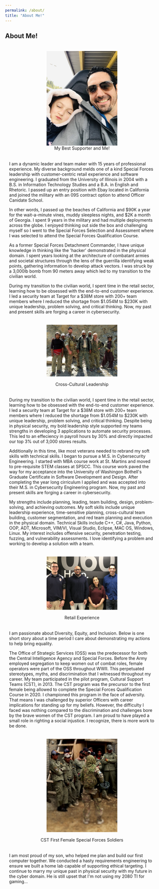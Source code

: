 ```yaml
---
permalink: /about/
title: "About Me!"
---
```

 <style> .indented { padding-left: 10pt; padding-right: 10pt; } </style>
<style> .half {     display: block;
  margin-left: auto;
  margin-right: auto; width: 50%; text-align: center;} </style>
  <style>
figure {
    display: inline-block;

    margin: 20px; /* adjust as needed */
}
figure img {
    vertical-align: top;
}
figure figcaption {

    text-align: center;
}
  </style>
## About Me!
<center><figure><img src ="https://github.com/dunhamc13/dunhamc13.github.io/blob/master/IMG_9035.jpeg?raw=true" class="half"><figcaption style="vertical-align:middle">My Best Supporter and Me!</figcaption></figure></center>  
<p class="indented">I am a dynamic leader and team maker with 15 years of professional experience. My diverse background melds one of a kind Special Forces leadership with customer-centric retail experience and software engineering.  I graduated from the University of Illinois in 2004 with a B.S. in Information Technology Studies and a B.A. in English and Rhetoric.  I passed up an entry position with Ebay located in California and joined the military with an 09S contract option to attend Officer Canidate School. </p>
<p class="indented">In other words, I passed up the beaches of California and $90K a year for the wait-a-minute vines, muddy sleepless nights, and $2K a month of Georgia.  I spent 9 years in the military and had multiple deployments across the globe.  I enjoyed thinking out side the box and challenging myself so I went to the Special Forces Selection and Assessment where I was selected to attend the Special Forces Qualification Course.</p>
<p></p>
<p class="indented">As a former Special Forces Detachment Commander, I have unique knowledge in thinking like the 'hacker' demonstrated in the physical domain. I spent years looking at the architecture of combatant armies and societal structures through the lens of the guerrilla identifying weak points, gathering information to develop attack vectors. I was struck by a 3,000lb bomb from 90 meters away which led to my transition to the civilian world. </p>
<p class="indented">During my transition to the civilian world, I spent time in the retail sector, learning how to be obsessed with the end-to-end customer experience. I led a security team at Target for a $38M store with 200+ team members where I reduced the shortage from $1.054M to $230K with unique leadership, problem solving, and critical thinking.  Now, my past and present skills are forging a career in cybersecurity. </p>
<p></p>
<p><center><figure><img src ="https://github.com/dunhamc13/dunhamc13.github.io/blob/master/655.jpg?raw=true" class="half"><img hspace="20"><figcaption style="vertical-align:middle">Cross-Cultural Leadership</figcaption></figure></center></p>  
<p></p>
<p class="indented">During my transition to the civilian world, I spent time in the retail sector, learning how to be obsessed with the end-to-end customer experience. I led a security team at Target for a $38M store with 200+ team members where I reduced the shortage from $1.054M to $230K with unique leadership, problem solving, and critical thinking.  Despite being in physical security, my bold leadership style supported my teams strengths in developing 3 applications to automate security processes.  This led to an effeciency in payroll hours by 30% and directly impacted our top 3% out of 3,000 stores results. </p>
<p class="indented">Additionally in this time, like most veterans needed to rebrand my soft skills with technical skills.  I began to pursue a M.S. in Cybersecurity Engineering.  I started with MBA course work at St. Martins and moved to pre-requisite STEM classes at SPSCC.  This course work paved the way for my acceptance into the University of Washingon Bothell's Graduate Certificate in Software Development and Design.  After completing the year long cirriculum I applied and was accepted into their M.S. in Cybersecurity Engineering program.  Now, my past and present skills are forging a career in cybersecurity. </p>
<p></p>
<p class="indented">My strengths include planning, leading, team building, design, problem-solving, and achieving outcomes.  My soft skills include unique leadership experience, time-sensitive planning, cross-cultural team building, customer segmentation, and red team planning and execution in the physical domain.  Technical Skills include C++, C#, Java, Python, OOP, ADT, Microsoft, VIM/VI, Visual Studio, Eclipse, MAC OS, Windows, Linux.  My interest includes offensive security, penetration testing, fuzzing, and vulnerability assessments.  I love identifying a problem and working to develop a solution with a team.</p>
<p></p>
<p><center><figure><img src ="https://github.com/dunhamc13/dunhamc13.github.io/blob/master/IMG_6321.jpg?raw=true" class="half"><img hspace="20"><figcaption>Retail Experience</figcaption></figure></center></p>  
<p></p>
<p class="indented"></p>
<p></p>
<p class="indented">I am passionate about Diversity, Equity, and Inclusion.  Below is one short story about a time period I care about demonstrating my actions to help bring equality.</p>
<p class="indented">The Office of Strategic Services (OSS) was the predecessor for both the Central Intelligence Agency and Special Forces. Before the Army employed segregation to keep women out of combat roles, female operators were part of the OSS throughout WWII.  This perpetuated stereotypes, myths, and discrimination that I witnessed throughout my career.  My team participated in the pilot program, Cultural Support Teams (CST), in 2013.  The CST program was the precursor to the first female being allowed to complete the Special Forces Qualification Course in 2020.  I championed this program in the face of adversity.  That means I was challenged by superior Officers with career implications for standing up for my beliefs.  However, the difficulty I faced was nothing compared to the discrimination and challenges bore by the brave women of the CST program.  I am proud to have played a small role in righting a social injustice. I recognize, there is more work to be done.</p>
<p></p>
<p><center><figure><img src ="https://github.com/dunhamc13/dunhamc13.github.io/blob/master/cst.jpg?raw=true" class="half"><img hspace="20"><figcaption>CST First Female Special Forces Soldiers</figcaption></figure></center></p>  
<p></p>
<p class="indented">I am most proud of my son, who helped me plan and build our first computer together.  We conducted a hasty requirements engineering to ensure we built a home lab capable of supporting ethical targeting. I continue to marry my unique past in physical security with my future in the cyber domain.  He is still upset that I'm not using my 2080 TI for gaming...  </p>



